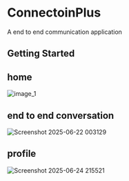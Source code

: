 # ConnectoinPlus

A end to end communication application

## Getting Started

## home

![image_1](https://github.com/user-attachments/assets/85e7147b-5cbc-466f-b454-ebb3a3216e80)

## end to end conversation

![Screenshot 2025-06-22 003129](https://github.com/user-attachments/assets/c06e4312-ab0a-4296-a844-73f021c78773)

## profile

![Screenshot 2025-06-24 215521](https://github.com/user-attachments/assets/c0d6211a-8690-40ed-88cf-45b4cc043b6e)
